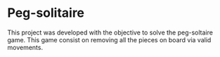 # Peg-solitaire

This project was developed with the objective to solve the peg-soltaire game.
This game consist on removing all the pieces on board via valid movements.

